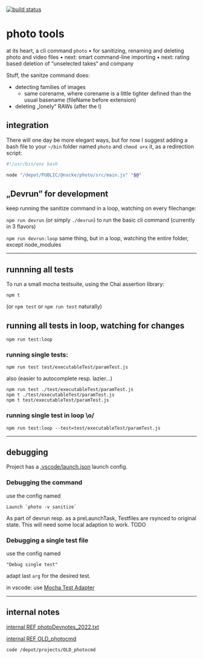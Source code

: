 [![build status](https://github.com/nocke/photo/actions/workflows/ci.yml/badge.svg)](https://github.com/nocke/photo/actions/workflows/ci.yml?query=branch%3Amaster)
# photo tools

at its heart, a cli command `photo`
• for sanitizing, renaming and deleting photo and video files
• next: smart command-line importing
• next: rating based deletion of “unselected takes“ and company

Stuff, the sanitze command does:

* detecting families of images
  * same corename, where corename is a little tighter defined than the usual basename (fileName before extension)
* deleting „lonely“ RAWs (after the l)

## integration

There will one day be more elegant ways, but for now I suggest adding a bash file to your `~/bin` folder named `photo` and `chmod u+x` it, as a redirection script:

```bash
#!/usr/bin/env bash

node "/depot/PUBLIC/@nocke/photo/src/main.js" "$@"
```

## „Devrun” for development

keep running the sanitize command in a loop, watching on every filechange:

`npm run devrun` (or simply `./devrun`) to run the basic cli command (currently in 3 flavors)

`npm run devrun:loop` same thing, but in a loop, watching the entire folder, except node_modules

----

## runnning all tests

To run a small mocha testsuite, using the Chai assertion library:

    npm t

(or `npm test` or `npm run test` naturally)

## running all tests in loop, watching for changes

    npm run test:loop

### running single tests:

    npm run test test/executableTest/paramTest.js

also (easier to autocomplete resp. lazier...)

    npm run test ./test/executableTest/paramTest.js
    npm t ./test/executableTest/paramTest.js
    npm t test/executableTest/paramTest.js

### running single test in loop \o/

    npm run test:loop --test=test/executableTest/paramTest.js

----

## debugging

Project has a [.vscode/launch.json](.vscode/launch.json) launch config.

### Debugging the command

use the config named

    Launch `photo -v sanitize`

As part of devrun resp. as a preLaunchTask, Testfiles are rsynced to original state. This will need some local adaption to work. TODO

### Debugging a single test file

use the config named

    "Debug single test"

adapt last `arg` for the desired test.

in vscode: use [Mocha Test Adapter](https://github.com/hbenl/vscode-mocha-test-adapter)

----

## internal notes

[internal REF photoDevnotes_2022.txt](../knowhow/devnotes/_project/photoDev2022/photoDevnotes_2022.txt)


[internal REF OLD_photocmd](../../depot/projects/OLD_photocmd/)

    code /depot/projects/OLD_photocmd

